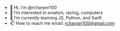 - 👋 Hi, I’m @rcharper100
- 👀 I’m interested in aviation, racing, computers
- 🌱 I’m currently learning JS, Python, and Swift
- 📫 How to reach me email: rcharper100@gmail.com

<!---
rcharper100/rcharper100 is a ✨ special ✨ repository because its `README.md` (this file) appears on your GitHub profile.
You can click the Preview link to take a look at your changes.
--->
